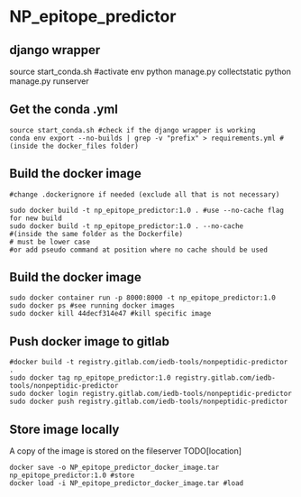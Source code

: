 # NP_epitope_predictor

## django wrapper

source start_conda.sh #activate env
python manage.py collectstatic
python manage.py runserver

## Get the conda .yml

```
source start_conda.sh #check if the django wrapper is working
conda env export --no-builds | grep -v "prefix" > requirements.yml #(inside the docker_files folder)
```

## Build the docker image

```
#change .dockerignore if needed (exclude all that is not necessary)

sudo docker build -t np_epitope_predictor:1.0 . #use --no-cache flag for new build 
sudo docker build -t np_epitope_predictor:1.0 . --no-cache
#(inside the same folder as the Dockerfile)
# must be lower case 
#or add pseudo command at position where no cache should be used
```

## Build the docker image

```
sudo docker container run -p 8000:8000 -t np_epitope_predictor:1.0
sudo docker ps #see running docker images
sudo docker kill 44decf314e47 #kill specific image
```

## Push docker image to gitlab

```
#docker build -t registry.gitlab.com/iedb-tools/nonpeptidic-predictor .
sudo docker tag np_epitope_predictor:1.0 registry.gitlab.com/iedb-tools/nonpeptidic-predictor
sudo docker login registry.gitlab.com/iedb-tools/nonpeptidic-predictor
sudo docker push registry.gitlab.com/iedb-tools/nonpeptidic-predictor
```

## Store image locally

A copy of the image is stored on the fileserver TODO[location]

```
docker save -o NP_epitope_predictor_docker_image.tar np_epitope_predictor:1.0 #store
docker load -i NP_epitope_predictor_docker_image.tar #load
```